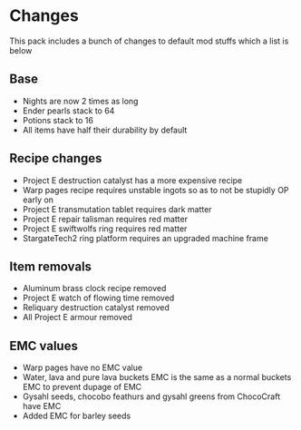 # Changes
This pack includes a bunch of changes to default mod stuffs which a list is below

## Base
* Nights are now 2 times as long
* Ender pearls stack to 64
* Potions stack to 16
* All items have half their durability by default

## Recipe changes
* Project E destruction catalyst has a more expensive recipe
* Warp pages recipe requires unstable ingots so as to not be stupidly OP early on
* Project E transmutation tablet requires dark matter
* Project E repair talisman requires red matter
* Project E swiftwolfs ring requires red matter
* StargateTech2 ring platform requires an upgraded machine frame

## Item removals
* Aluminum brass clock recipe removed
* Project E watch of flowing time removed
* Reliquary destruction catalyst removed
* All Project E armour removed

## EMC values
* Warp pages have no EMC value
* Water, lava and pure lava buckets EMC is the same as a normal buckets EMC to prevent dupage of EMC
* Gysahl seeds, chocobo feathurs and gysahl greens from ChocoCraft have EMC
* Added EMC for barley seeds
